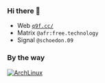 ### Hi there 👋

* Web [`q9f.cc/`](https://q9f.cc/)
* Matrix `@afr:free.technology`
* Signal `@schoedon.09`

### By the way

[![ArchLinux](https://img.shields.io/badge/Arch_Linux-1793D1?style=for-the-badge&logo=arch-linux&logoColor=white)](https://archlinux.org/)
